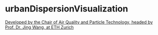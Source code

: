 # urbanDispersionVisualization

[Developed by the Chair of Air Quality and Particle Technology, headed by Prof. Dr. Jing Wang, at ETH Zurich](https://ie.ifu.ethz.ch/)

